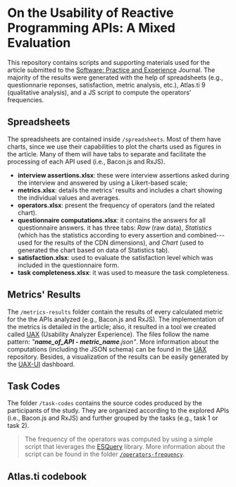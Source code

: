# On the Usability of Reactive Programming APIs: A Mixed Evaluation

This repository contains scripts and supporting materials used for the article submitted to the [Software: Practice and Experience](https://onlinelibrary.wiley.com/journal/1097024x) Journal.
The majority of the results were generated with the help of spreadsheets (e.g., questionnarie reponses, satisfaction, metric analysis, etc.), Atlas.ti 9 (qualitative analysis), and a JS script to compute the operators' frequencies.

## Spreadsheets

The spreadsheets are contained inside `/spreadsheets`. Most of them have charts, since we use their capabilities to plot the charts used as figures in the article. Many of them will have tabs to separate and facilitate the processing of each API used (i.e., Bacon.js and RxJS).
* **interview assertions.xlsx**: these were interview assertions asked during the interview and answered by using a Likert-based scale;
* **metrics.xlsx**: details the metrics' results and includes a chart showing the individual values and averages.
* **operators.xlsx**: present the frequency of operators (and the related chart).
* **questionnaire computations.xlsx**: it contains the answers for all questionnaire answers. it has three tabs: _Raw_ (raw data), _Statistics_ (which has the statistics according to every assertion and combined--- used for the results of the CDN dimensions), and _Chart_ (used to generated the chart based on data of Statistics tab).
* **satisfaction.xlsx**: used to evaluate the satisfaction level which was included in the questionnaire form.
* **task completeness.xlsx**: it was used to measure the task completeness.

## Metrics' Results
The `/metrics-results` folder contain the results of every calculated metric for the the APIs analyzed (e.g., Bacon.js and RxJS). The implementation of the metrics is detailed in the article; also, it resulted in a tool we created called [UAX](https://sol.sbc.org.br/index.php/sbes/article/view/30429) (Usability Analyzer Experience). The files follow the name pattern: _"**name_of_API - metric_name**.json"_. More information about the computations (including the JSON schema) can be found in the [UAX](https://github.com/uax-analyzer/uax) repository. Besides, a visualization of the results can be easily generated by the [UAX-UI](https://github.com/uax-analyzer/uax-ui) dashboard.

## Task Codes
The folder `/task-codes` contains the source codes produced by the participants of the study. They are organized according to the explored APIs (i.e., Bacon.js and RxJS) and further grouped by the tasks (e.g., task 1 or task 2).
> The frequency of the operators was computed by using a simple script that leverages the [ESQuery](https://github.com/estools/esquery) library. More information about the script can be found in the folder [`/operators-frequency`](https://github.com/carloszimm/reactiveusability24/tree/main/operators-frequency).

## Atlas.ti codebook
